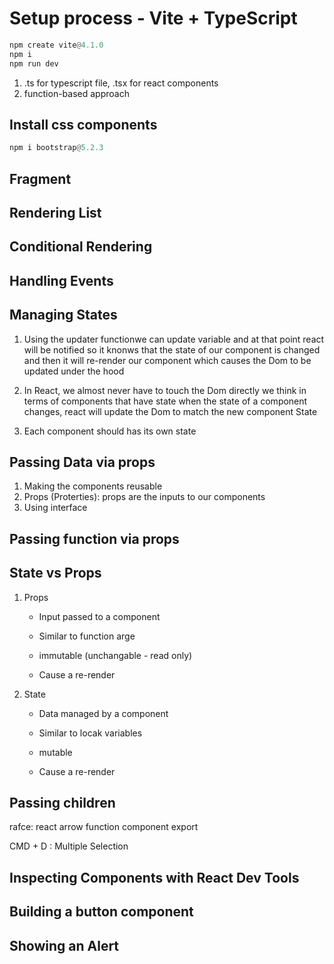 # Setup process - Vite + TypeScript

```python
npm create vite@4.1.0
npm i
npm run dev

```

1. .ts for typescript file, .tsx for react components
2. function-based approach

## Install css components

```python
npm i bootstrap@5.2.3
```

## Fragment

## Rendering List

## Conditional Rendering

## Handling Events

## Managing States

1. Using the updater functionwe can update variable and at that point react will be notified
   so it knonws that the state of our component is changed and then it will re-render our component
   which causes the Dom to be updated under the hood
2. In React, we almost never have to touch the Dom directly we think in terms of components that have state
   when the state of a component changes, react will update the Dom to match the new component State

3. Each component should has its own state

## Passing Data via props

1. Making the components reusable
2. Props (Proterties): props are the inputs to our components
3. Using interface

## Passing function via props

## State vs Props

1. Props

   - Input passed to a component
   - Similar to function arge
   - immutable (unchangable - read only)

   - Cause a re-render

2. State

   - Data managed by a component
   - Similar to locak variables
   - mutable

   - Cause a re-render

## Passing children

rafce: react arrow function component export

CMD + D : Multiple Selection

## Inspecting Components with React Dev Tools

## Building a button component

## Showing an Alert
